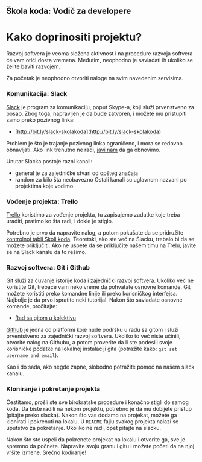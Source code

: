 ## Škola koda: Vodič za developere
# Kako doprinositi projektu?

Razvoj softvera je veoma složena aktivnost i na procedure razvoja softvera će vam otići dosta vremena. Međutim, neophodno je savladati ih ukoliko se želite baviti razvojem.

Za početak je neophodno otvoriti naloge na svim navedenim servisima.

### Komunikacija: Slack

[Slack](https://slack.com/) je program za komunikaciju, poput Skype-a, koji služi prvenstveno za posao. Zbog toga, napravljen je da bude zatvoren, i možete mu pristupiti samo preko pozivnog linka: 

- [http://bit.ly/slack-skolakoda](http://bit.ly/slack-skolakoda)

Problem je što je trajanje pozivnog linka ograničeno, i mora se redovno obnavljati. Ako link trenutno ne radi, [javi nam](https://skolakoda.org/kontakt) da ga obnovimo.

Unutar Slacka postoje razni kanali:
- general je za zajedničke stvari od opšteg značaja 
- random za bilo šta neobavezno
Ostali kanali su uglavnom nazvani po projektima koje vodimo.

### Vođenje projekta: Trello

[Trello](http://trello.com/) koristimo za vođenje projekta, tu zapisujemo zadatke koje treba uraditi, pratimo ko šta radi, i dokle je stiglo.

Potrebno je prvo da napravite nalog, a potom pokušate da se pridružite [kontrolnoj tabli Školi koda](https://trello.com/skolakoda). Teoretski, ako ste već na Slacku, trebalo bi da se možete priključiti. Ako ne uspete da se priključite našem timu na Trelu, javite se na Slack kanalu da to rešimo.

### Razvoj softvera: Git i Github

[Git](https://git-scm.com/downloads) služi za čuvanje istorije koda i zajednički razvoj softvera. Ukoliko već ne koristite Git, trebaće vam neko vreme da pohvatate osnovne komande. Git možete koristiti preko komandne linije ili preko korisničkog interfejsa. Najbolje je da prvo ispratite neki tutorijal. Nakon što savladate osnovne komande, pročitajte:

- [Rad sa gitom u kolektivu](https://skolakoda.org/rad-sa-gitom)

[Github](http://github.com/) je jedna od platformi koje nude podršku u radu sa gitom i služi prventstveno za zajednički razvoj softvera. Ukoliko to već niste učinili, otvorite nalog na Githubu, a potom proverite da li ste podesili svoje korisničke podatke na lokalnoj instalaciji gita (potražite kako: `git set username and email`).

Kao i do sada, ako negde zapne, slobodno potražite pomoć na našem slack kanalu.

### Kloniranje i pokretanje projekta

Čestitamo, prošli ste sve birokratske procedure i konačno stigli do samog koda. Da biste radili na nekom projektu, potrebno je da mu dobijete pristup (pitajte preko slacka). Nakon što vas dodamo na projekat, možete ga klonirati i pokrenuti na lokalu. U `README` fajlu svakog projekta nalazi se uputstvo za pokretanje. Ukoliko ne radi, opet pitajte na slacku.

Nakon što ste uspeli da pokrenete projekat na lokalu i otvorite ga, sve je spremno da počnete. Napravite svoju granu i gitu i možete početi da na njoj vršite izmene. Srećno kodiranje!
